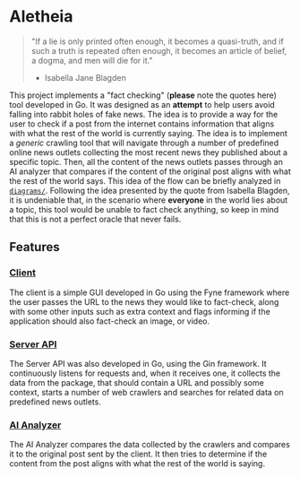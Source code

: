 # Aletheia

> "If a lie is only printed often enough, it becomes a quasi-truth, and if such a truth is repeated often enough, it
> becomes an article of belief, a dogma, and men will die for it."
> - Isabella Jane Blagden

This project implements a "fact checking" (**please** note the quotes here) tool developed in Go. It was designed as an
**attempt** to help users avoid falling into rabbit holes of fake news. The idea is to provide a way for the user to
check if a post from the internet contains information that aligns with what the rest of the world is currently saying.
The idea is to implement a *generic* crawling tool that will navigate through a number of predefined online news outlets
collecting the most recent news they published about a specific topic. Then, all the content of the news outlets passes
through an AI analyzer that compares if the content of the original post aligns with what the rest of the world says.
This idea of the flow can be briefly analyzed in [`diagrams/`](/diagrams). Following the idea presented by the quote 
from Isabella Blagden, it is undeniable that, in the scenario where **everyone** in the world lies about a topic, this
tool would be unable to fact check anything, so keep in mind that this is not a perfect oracle that never fails.

## Features

### [Client](client/README.md)

The client is a simple GUI developed in Go using the Fyne framework where the user passes the URL to the news they would
like to fact-check, along with some other inputs such as extra context and flags informing if the application should
also fact-check an image, or video.

### [Server API](fact-checker/README.md)

The Server API was also developed in Go, using the Gin framework. It continuously listens for requests and, when it 
receives one, it collects the data from the package, that should contain a URL and possibly some context, starts a 
number of web crawlers and searches for related data on predefined news outlets.

### [AI Analyzer](ai-analyzer/README.md)

The AI Analyzer compares the data collected by the crawlers and compares it to the original post sent by the client. It
then tries to determine if the content from the post aligns with what the rest of the world is saying.
